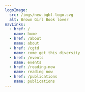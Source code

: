 ```yaml
---
logoImage:
  src: /imgs/new-bgbl-logo.svg
  alt: Brown Girl Book lover
navLinks:
  - href: /
    name: home
  - href: /about
    name: about
  - href: /cgtd
    name: come get this diversity
  - href: /events
    name: events
  - href: /reading-now
    name: reading now
  - href: /publications
    name: publications
---
```

